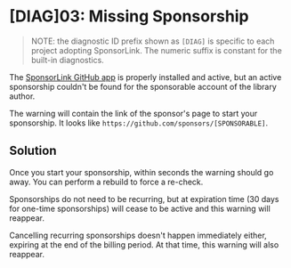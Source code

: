# [DIAG]03: Missing Sponsorship

> NOTE: the diagnostic ID prefix shown as `[DIAG]` is specific to each project adopting 
> SponsorLink. The numeric suffix is constant for the built-in diagnostics.

The [SponsorLink GitHub app](https://github.com/apps/sponsorlink) is properly 
installed and active, but an active sponsorship couldn't be found for the 
sponsorable account of the library author.

The warning will contain the link of the sponsor's page to start your 
sponsorship. It looks like `https://github.com/sponsors/[SPONSORABLE]`.

## Solution

Once you start your sponsorship, within seconds the warning should go away. 
You can perform a rebuild to force a re-check.

Sponsorships do not need to be recurring, but at expiration time (30 days 
for one-time sponsorships) will cease to be active and this warning will 
reappear.

Cancelling recurring sponsorships doesn't happen immediately either, expiring 
at the end of the billing period. At that time, this warning will also 
reappear.